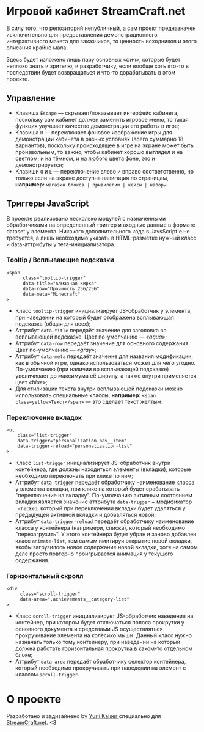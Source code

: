 # Игровой кабинет StreamCraft.net
В силу того, что репозиторий непубличный, а сам проект предназначен исключительно для предоставления демонстрационного интерактивного макета для заказчиков, то ценность исходников и этого описания крайне мала.

Здесь будет изложено лишь пару основных «фич», которые будет неплохо знать и зрителю, и разработчику, если вообще хоть кто-то в последствии будет возвращаться и что-то дорабатывать в этом проекте.

## Управление
- Клавиша `Escape` — скрывает/показывает интерфейс кабинета, поскольку сам кабинет должен заменить игровое меню, то такая функция улучшает качество демонстрации его работы в игре;
- Клавиша `R` — переключает фоновое изображение игры для демонстрации кабинета в разных условиях (всего суммарно 18 вариантов), поскольку происходящее в игре на экране может быть произвольным, то важно, чтобы кабинет хорошо выглядел и на светлом, и на тёмном, и на любого цвета фоне, это и демонстрируется;
- Клавиши `Q` и `E` — переключение влево и вправо соответственно, но только если на экране доступна навигация по страницам, **например:** `магазин блоков | привилегии | кейсы | наборы`.

## Триггеры JavaScript
В проекте реализовано несколько модулей с назначенными обработчиками на определенный триггер и входные данные в формате dataset у элемента. Никакого дополнительного кода в JavsScript'е не требуется, а лишь необходимо указать в HTML-разметке нужный класс и data-аттрибуты у тега-инициализатора.

### Tooltip / Всплывающие подсказки
    <span 
          class="tooltip-trigger"
          data-title="Алмазная кирка"
          data-row="Прочность 256/256"
          data-meta="Minecraft"
    >
- Класс `tooltip-trigger` инициализирует JS-обработчик у элемента, при наведении на который будет отображена всплывающая подсказка (общая для всех);
- Аттрибут `data-title` передаёт значение для заголовка во всплывающей подсказке. Цвет по-умолчанию — _«aqua»_;
- Аттрибут `data-row` передаёт значение для основного содержания. Цвет по-умолчанию — _«gray»_;
- Аттрибут `data-meta` передаёт значение для названия модификации, как в обычной игре, однако использоваться может для чего угодно. По-умолчанию (при наличии во всплывающей подсказке) увеличивает до максимума её ширину, а также внутри применяется цвет _«blue»_;
- Для стилизации текста внутри всплывающей подсказки можно использовать специальные классы, **например:** `<span class=yellow>Текст</span>` — это сделает текст желтым.

### Переключение вкладок
    <ul 
        class="list-trigger"
        data-trigger="personalization-nav__item"
        data-trigger-reload="personalization-list"
    >
- Класс `list-trigger` инициализирует JS-обработчик внутри контейнера, где должны находиться элементы (вкладки), которые необходимо переключать при клике по ним;
- Аттрибут `data-trigger` передаёт обработчику наименование класса у элемента вкладки, при клике на который будет срабатывать "переключение на вкладку". По-умолчанию активным состоянием вкладки является значение аттрибута `data-trigger` + модификатор `_checked`, который при переключении вкладки будет удаляться у предыдущей активной вкладки и добавляться новой;
- Аттрибут `data-trigger-reload` передаёт обработчику наименование класса у контейнера (напримери, списка), который необходимо "перезагрузить". У этого контейнера будет убран и заново добавлен класс `animate-list`, тем самым имитируя открытие новой вкладки, якобы загрузилось новое содержание новой вкладки, хотя на самом деле просто повторно проигрывается анимация у текущего содержания.

### Горизонтальный скролл
    <div
         class="scroll-trigger"
         data-area=".achievements__category-list"
    >
- Класс `scroll-trigger` инициализирует JS-обработчик наведения на контейнер, при котором будет отключаться полоса прокрутки у основного документа и средствами JS осуществляться прокручивание элемента на колёсико мыши. Данный класс нужно назначать только тому контейнеру, при наведении на который должна работать горизонтальная прокрутка в каком-то отдельном блоке;
- Аттрибут `data-area` передаёт обработчику селектор контейнера, который необходимо прокручивать при наведении на элемент с классом `scroll-trigger`.

# О проекте

Разработано и задизайнено by [Yurii Kaiser ](https://vk.com/id165434964) специально для [StreamCraft.net](https://streamcraft.net). <3